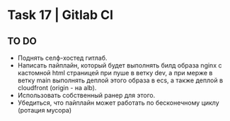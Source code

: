 # Task 17 | Gitlab CI
## TO DO 
- Поднять селф-хостед гитлаб. 
- Написать пайплайн, который будет выполнять билд образа nginx с кастомной html страницей при пуше в ветку dev, а при мерже в ветку main выполнять деплой этого образа в ecs, а также деплой в cloudfront (origin - на alb). 
- Использовать собственный ранер для этого. 
- Убедиться, что пайплайн может работать по бесконечному циклу (ротация мусора)